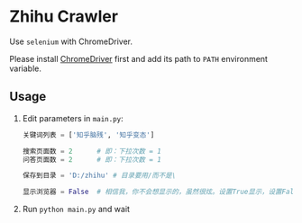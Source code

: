 # Zhihu Crawler

Use `selenium` with ChromeDriver.

Please install [ChromeDriver](http://chromedriver.chromium.org/) first and add its path to `PATH` environment variable.

## Usage

1. Edit parameters in `main.py`:

    ```py
    关键词列表 = ['知乎脑残', '知乎变态']

    搜索页面数 = 2      # 即：下拉次数 = 1
    问答页面数 = 2      # 即：下拉次数 = 1

    保存到目录 = 'D:/zhihu' # 目录要用/而不是\

    显示浏览器 = False  # 相信我，你不会想显示的，虽然很炫。设置True显示，设置False不显示。
    ```

2. Run `python main.py` and wait